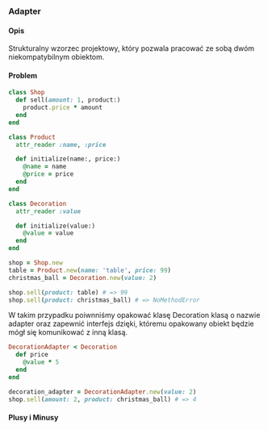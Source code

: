 ### Adapter

#### Opis
Strukturalny wzorzec projektowy, który pozwala pracować ze sobą dwóm niekompatybilnym obiektom.

#### Problem

``` Ruby
class Shop
  def sell(amount: 1, product:)
    product.price * amount
  end
end

class Product
  attr_reader :name, :price

  def initialize(name:, price:)
    @name = name
    @price = price
  end
end

class Decoration
  attr_reader :value

  def initialize(value:)
    @value = value
  end
end

shop = Shop.new
table = Product.new(name: 'table', price: 99)
christmas_ball = Decoration.new(value: 2)

shop.sell(product: table) # => 99
shop.sell(product: christmas_ball) # => NoMethodError
```

W takim przypadku poiwnniśmy opakować klasę Decoration klasą o nazwie adapter oraz zapewnić interfejs dzięki, któremu opakowany obiekt będzie mógł się komunikować z inną klasą.

``` Ruby
DecorationAdapter < Decoration
  def price
    @value * 5
  end
end

decoration_adapter = DecorationAdapter.new(value: 2)
shop.sell(amount: 2, product: christmas_ball) # => 4
```
#### Plusy i Minusy
